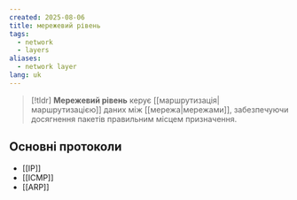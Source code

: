 ```yaml
---
created: 2025-08-06
title: мережевий рівень
tags:
  - network
  - layers
aliases:
  - network layer
lang: uk
---
```

> [!tldr]
> **Мережевий рівень** керує [[маршрутизація|маршрутизацією]] даних між [[мережа|мережами]], забезпечуючи досягнення пакетів правильним місцем призначення.

## Основні протоколи

- [[IP]]
- [[ICMP]]
- [[ARP]]